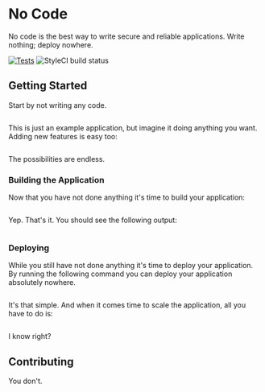 # No Code

No code is the best way to write secure and reliable applications. Write nothing; deploy nowhere.

[![Tests](https://github.com/FlowerAllure/composer-utils/actions/workflows/ci.yml/badge.svg)](https://github.com/FlowerAllure/composer-utils/actions/workflows/ci.yml)
![StyleCI build status](https://github.styleci.io/repos/581482300/shield)

## Getting Started

Start by not writing any code.

```

```

This is just an example application, but imagine it doing anything you want. Adding new features is easy too:

```

```

The possibilities are endless.

### Building the Application

Now that you have not done anything it's time to build your application:

```

```

Yep. That's it. You should see the following output:

```

```

### Deploying

While you still have not done anything it's time to deploy your application. By running the following command you can deploy your application absolutely nowhere.

```

```

It's that simple. And when it comes time to scale the application, all you have to do is:

```

```

I know right?

## Contributing

You don't.
